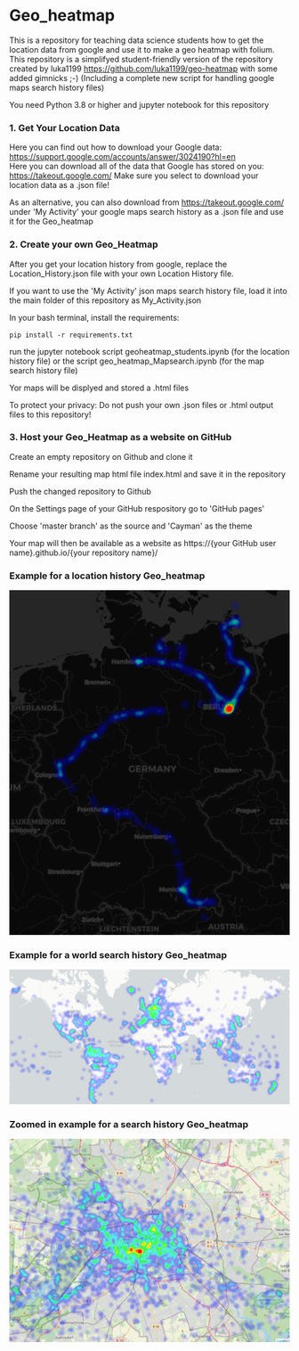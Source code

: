 # Geo_heatmap

This is a repository for teaching data science students how to get the location data from google and use it to make a geo heatmap with folium.
This repository is a simplifyed student-friendly version of the repository created by luka1199 https://github.com/luka1199/geo-heatmap 
with some added gimnicks ;-)
(Including a complete new script for handling google maps search history files)

You need Python 3.8 or higher and jupyter notebook for this repository

### 1. Get Your Location Data

Here you can find out how to download your Google data: <https://support.google.com/accounts/answer/3024190?hl=en></br>
Here you can download all of the data that Google has stored on you: <https://takeout.google.com/>
Make sure you select to download your location data as a .json file!

As an alternative, you can also download from <https://takeout.google.com/> under 'My Activity' your google maps search history as a .json file and use it for the Geo_heatmap


### 2. Create your own Geo_Heatmap 

After you get your location history from google, replace the Location_History.json file with your own Location History file.

If you want to use the 'My Activity' json maps search history file, load it into the main folder of this repository as My_Activity.json

In your bash terminal, install the requirements:

	pip install -r requirements.txt

run the jupyter notebook script geoheatmap_students.ipynb (for the location history file) or the script geo_heatmap_Mapsearch.ipynb (for the map search history file)

Yor maps will be displyed and stored a .html files

To protect your privacy: Do not push your own .json files or .html output files to this repository!

### 3. Host your Geo_Heatmap as a website on GitHub

Create an empty repository on Github and clone it

Rename your resulting map html file index.html and save it in the repository

Push the changed repository to Github

On the Settings page of your GitHub respository go to 'GitHub pages'

Choose 'master branch' as the source and 'Cayman' as the theme

Your map will then be available as a website as https://{your GitHub user name}.github.io/{your repository name}/ 


### Example for a location history Geo_heatmap
![alt text](heatmap.png)

### Example for a world search history Geo_heatmap
![alt text](world_search_history_map.png)

### Zoomed in example for a search history Geo_heatmap
![alt text](Berlin_search_history_map.png)

